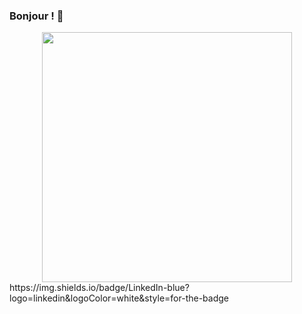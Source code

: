 ### Bonjour ! 👋

<div id="header" align="center">
  <img src="https://media.giphy.com/media/jdPMeyv9rn0hZHh8n9/giphy.gif" width="400"/>
</div>
<div id='badge'>
https://img.shields.io/badge/LinkedIn-blue?logo=linkedin&logoColor=white&style=for-the-badge

</div>

